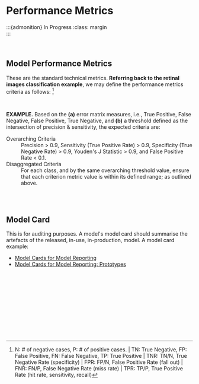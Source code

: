 <br>

# Performance Metrics

:::{admonition} In Progress
:class: margin
<br>
:::

<br>

## Model Performance Metrics

These are the standard technical metrics.  **Referring back to the retinal images classification example**, we may define the performance metrics criteria as follows: [^metrics]

<br>

<dl><div style="margin-bottom: 15px"><b>EXAMPLE.</b>  Based on the <b>(a)</b> error matrix measures, i.e., True Positive, False Negative, False Positive, True Negative, and <b>(b)</b> a threshold defined as the intersection of precision & sensitivity, the expected criteria are: </div>
    <dt>Overarching Criteria</dt>
    <dd>Precision > 0.9, Sensitivity (True Positive Rate) > 0.9, Specificity (True Negative Rate) > 0.9, Youden's J Statistic > 0.9, and False Positive Rate < 0.1. </dd>
    <dt>Disaggregated Criteria</dt>
    <dd>For each class, and by the same overarching threshold value, ensure that each criterion metric value is within its defined range; as outlined above.</dd>
</dl>

<br>
<br>

## Model Card

This is for auditing purposes.  A model's model card should summarise the artefacts of the released, in-use,
in-production, model.  A model card example:

* [Model Cards for Model Reporting](https://arxiv.org/abs/1810.03993)
* [Model Cards for Model Reporting: Prototypes](https://modelcards.withgoogle.com/about)


<br>
<br>

<br>
<br>

<br>
<br>

<br>
<br>


[^metrics]: N: # of negative cases, P: # of positive cases. | TN: True Negative, FP: False Positive, FN: False Negative, 
TP: True Positive | TNR: TN/N, True Negative Rate (specificity) | FPR: FP/N, False Positive Rate (fall out) | FNR: FN/P, False Negative Rate (miss rate) | TPR: TP/P, True Positive Rate (hit rate, sensitivity, recall)


<br>
<br>
